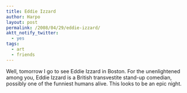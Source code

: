 ```yaml
---
title: Eddie Izzard
author: Harpo
layout: post
permalink: /2008/04/29/eddie-izzard/
aktt_notify_twitter:
  - yes
tags:
  - art
  - friends
---
```

Well, tomorrow I go to see Eddie Izzard in Boston. For the unenlightened among you, Eddie Izzard is a British transvestite stand-up comedian, possibly one of the funniest humans alive. This looks to be an epic night.